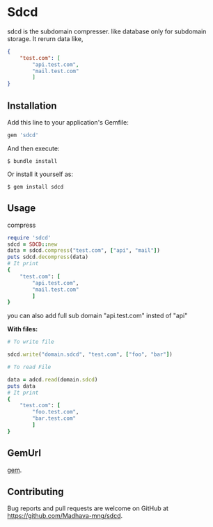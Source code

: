 # Sdcd

sdcd is the subdomain compresser.
like database only for subdomain storage.
It rerurn data like,

```json
{
	"test.com": [
		"api.test.com",
		"mail.test.com"
		]
}
```

## Installation

Add this line to your application's Gemfile:

```ruby
gem 'sdcd'
```

And then execute:

    $ bundle install

Or install it yourself as:

    $ gem install sdcd

## Usage
compress

```ruby
require 'sdcd'
sdcd = SDCD::new
data = sdcd.compress("test.com", ["api", "mail"])
puts sdcd.decompress(data)
# It print
{
	"test.com": [
		"api.test.com",
		"mail.test.com"
		]
}
```

you can also add full sub domain "api.test.com" insted of "api" 

**With files:**

```ruby
# To write file

sdcd.write("domain.sdcd", "test.com", ["foo", "bar"])

# To read File

data = adcd.read(domain.sdcd)
puts data
# It print
{
	"test.com": [
		"foo.test.com",
		"bar.test.com"
		]
}
```

## GemUrl
[gem](https://rubygems.org/gems/sdcd).

## Contributing

Bug reports and pull requests are welcome on GitHub at https://github.com/Madhava-mng/sdcd.
